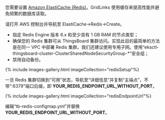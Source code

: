 您需要设置 [Amazon ElastiCache (Redis)](https://aws.amazon.com/elasticache/redis/)。GridLinks 使用缓存来提高性能并避免频繁的数据库读取。

请打开 AWS 控制台并导航至 ElastiCache->Redis->Create。

* 指定 Redis Engine 版本 6.x 和至少具有 1 GB RAM 的节点类型；
* 确保您的 Redis 集群可从 ThingsBoard 集群访问。实现此目的最简单的方法是在同一 VPC 中部署 Redis 集群。我们还建议使用专用子网。使用“eksctl-thingsboard-cluster-ClusterSharedNodeSecurityGroup-*”安全组；
* 禁用自动备份。

{% include images-gallery.html imageCollection="redisSetup"%}

一旦 Redis 集群切换到“可用”状态，导航至“详细信息”并复制“主端点”，不带“:6379”端口后缀，即 **YOUR_REDIS_ENDPOINT_URL_WITHOUT_PORT**。

{% include images-gallery.html imageCollection="redisEndpointUrl"%}

编辑“tb-redis-configmap.yml”并替换 **YOUR_REDIS_ENDPOINT_URL_WITHOUT_PORT**。